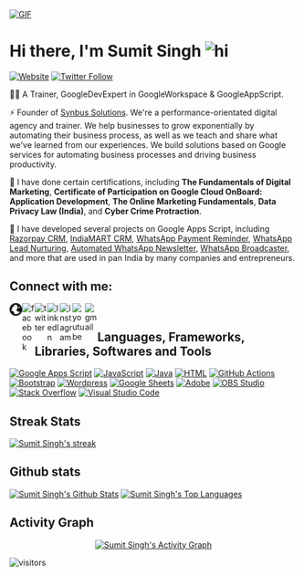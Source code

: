 [<img align="center" alt="GIF" src="https://scontent.fdel20-1.fna.fbcdn.net/v/t1.6435-9/174703800_4083895121676151_1278374905106550779_n.jpg?_nc_cat=104&ccb=1-5&_nc_sid=e3f864&_nc_ohc=y82P2hLqkscAX9SXi3X&_nc_ht=scontent.fdel20-1.fna&oh=5311ef9b33189d3cb9690e1c8fbe4b82&oe=619688DA"/>](https://synbussolutions.com)

# Hi there, I'm Sumit Singh <img src="https://user-images.githubusercontent.com/1303154/88677602-1635ba80-d120-11ea-84d8-d263ba5fc3c0.gif" width="28px" alt="hi">

[![Website](https://img.shields.io/website?label=synbussolutions.com&style=for-the-badge&url=https%3A%2F%2Fsynbussolutions.com)](https://synbussolutions.com)
[![Twitter Follow](https://img.shields.io/twitter/follow/singhsumi01?color=1DA1F2&logo=twitter&style=for-the-badge)](https://twitter.com/intent/follow?original_referer=https%3A%2F%2Fgithub.com%2Fsinghsumi01&screen_name=singhsumi01)

👨‍💻 A Trainer, GoogleDevExpert in GoogleWorkspace & GoogleAppScript.

⚡ Founder of [Synbus Solutions](https://synbussolutions.com/). We're a performance-orientated digital agency and trainer. We help businesses to grow exponentially by automating their business process, as well as we teach and share what we've learned from our experiences. We build solutions based on Google services for automating business processes and driving business productivity.

🎉 I have done certain certifications, including **The Fundamentals of Digital Marketing**, **Certificate of Participation on Google Cloud OnBoard: Application Development**, **The Online Marketing Fundamentals**, **Data Privacy Law (India)**, and **Cyber Crime Protraction**.

🌱 I have developed several projects on Google Apps Script, including [Razorpay CRM](https://synbussolutions.com/razorpay-crm/), [IndiaMART CRM](https://synbussolutions.com/indiamart-crm/), [WhatsApp Payment Reminder](https://synbussolutions.com/whatsapp-payment-reminder/), [WhatsApp Lead Nurturing](https://synbussolutions.com/whatsapp-lead-nurturing/), [Automated WhatsApp Newsletter](https://synbussolutions.com/automated-whatsapp-newsletter/), [WhatsApp Broadcaster](https://synbussolutions.com/whatsapp-broadcaster/), and more that are used in pan India by many companies and entrepreneurs.

## Connect with me:

[<img align="left" alt="website" width="22px" src="https://raw.githubusercontent.com/iconic/open-iconic/master/svg/globe.svg" />](https://synbussolutions.com/)
[<img align="left" alt="facebook" width="22px" src="https://cdn.jsdelivr.net/npm/simple-icons@v3/icons/facebook.svg" />](https://www.facebook.com/synbussolutions/)
[<img align="left" alt="twitter" width="22px" src="https://cdn.jsdelivr.net/npm/simple-icons@v3/icons/twitter.svg" />](https://twitter.com/singhsumi01)
[<img align="left" alt="linkedIn" width="22px" src="https://cdn.jsdelivr.net/npm/simple-icons@v3/icons/linkedin.svg" />](https://www.linkedin.com/in/singhsumi01/)
[<img align="left" alt="instagram" width="22px" src="https://cdn.jsdelivr.net/npm/simple-icons@v3/icons/instagram.svg" />](https://www.instagram.com/singhsumi01/)
[<img align="left" alt="youtube" width="22px" src="https://cdn.jsdelivr.net/npm/simple-icons@v3/icons/youtube.svg" />](https://www.youtube.com/channel/UCwzu-FNZZRPJKIidaIuuStQ)
[<img align="left" alt="gmail" width="22px" src="https://cdn.jsdelivr.net/npm/simple-icons@3.13.0/icons/gmail.svg" />](mailto:sumit@synbussolutions.com)<br>

## Languages, Frameworks, Libraries, Softwares and Tools

<p>
  <a href="https://github.com/search?q=user%3ADenverCoder1+language%3Ags"><img alt="Google Apps Script" src="https://custom-icon-badges.herokuapp.com/badge/Google%20Apps%20Script-02569B.svg?logo=color-swatch&logoColor=white"></a>
  <a href="https://github.com/search?q=user%3ADenverCoder1+language%3Ajavascript"><img alt="JavaScript" src="https://img.shields.io/badge/JavaScript-F7DF1E.svg?logo=javascript&logoColor=black"></a>
  <a href="https://github.com/search?q=user%3ADenverCoder1+language%3Ajava"><img alt="Java" src="https://img.shields.io/badge/Java-007396.svg?logo=java&logoColor=white"></a>
    <a href="https://github.com/search?q=user%3ADenverCoder1+language%3Ahtml"><img alt="HTML" src="https://img.shields.io/badge/HTML-E34F26.svg?logo=html5&logoColor=white"></a>
  <a href="#"><img alt="GitHub Actions" src="https://img.shields.io/badge/GitHub%20Actions-2671E5.svg?logo=github%20actions&logoColor=white"></a>
  <a href="#"><img alt="Bootstrap" src="https://img.shields.io/badge/Bootstrap-7952B3.svg?logo=bootstrap&logoColor=white"></a>
  <a href="#"><img alt="Wordpress" src="https://img.shields.io/badge/Wordpress-21759B?logo=wordpress&logoColor=white"></a>  
  <a href="#"><img alt="Google Sheets" src="https://img.shields.io/badge/Google%20Sheets-34A853.svg?logo=google%20sheets&logoColor=white"></a>
  <a href="#"><img alt="Adobe" src="https://img.shields.io/badge/Adobe-FF0000.svg?logo=adobe&logoColor=white"></a>
  <a href="#"><img alt="OBS Studio" src="https://img.shields.io/badge/-OBS%20Studio-302E31?logo=obs-studio&logoColor=white"></a>
  <a href="#"><img alt="Stack Overflow" src="https://img.shields.io/badge/-Stack%20Overflow-FE7A16?logo=stack-overflow&logoColor=white"></a>
  <a href="#"><img alt="Visual Studio Code" src="https://img.shields.io/badge/Visual%20Studio%20Code-0078d7.svg?logo=visual-studio-code&logoColor=white"></a>  
</p>

## Streak Stats

<a href="https://github.com/singhsumi01/"><img alt="Sumit Singh's streak" src="https://github-readme-streak-stats.herokuapp.com/?user=singhsumi01&hide_border=false&stroke=0000"/></a>

## Github stats

<a href="https://github.com/singhsumi01/"><img alt="Sumit Singh's Github Stats" src="https://github-readme-stats.vercel.app/api?username=singhsumi01&show_icons=true&count_private=true&hide_border=false" /></a>
<a href="https://github.com/singhsumi01/"><img alt="Sumit Singh's Top Languages" src="https://github-readme-stats.vercel.app/api/top-langs/?username=singhsumi01&langs_count=8&count_private=true&layout=compact&hide_border=false" /></a>

## Activity Graph

<p align="center"><a href="https://github.com/singhsumi01/"><img alt="Sumit Singh's Activity Graph" src="https://activity-graph.herokuapp.com/graph?username=singhsumi01&bg_color=1F222E&color=F8D866&line=F85D7F&point=FFFFFF&hide_border=true" /></a></p>

![visitors](https://visitor-badge.glitch.me/badge?page_id=singhsumi01.singhsumi01) 
  
